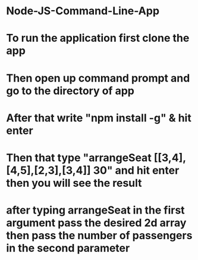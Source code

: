 # Node-JS-Command-Line-App
# To run the application first clone the app
# Then open up command prompt and go to the directory of app
# After that write "npm install -g" & hit enter 
# Then that type "arrangeSeat [[3,4],[4,5],[2,3],[3,4]] 30" and hit enter then you will see the result
# after typing arrangeSeat in the first argument pass the desired 2d array then pass the number of passengers in the second parameter
